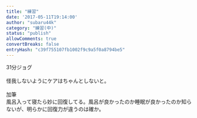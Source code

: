 ```yaml
---
title: "練習"
date: '2017-05-11T19:14:00'
author: "subaru44k"
category: "練習(中)"
status: "publish"
allowComments: true
convertBreaks: false
entryHash: "c39f755107fb1002f9c9a5f0a8794be5"
---
```

31分ジョグ<br>
<br>
怪我しないようにケアはちゃんとしないと。<br>
<br>
加筆<br>
風呂入って寝たら妙に回復してる。風呂が良かったのか睡眠が良かったのか知らないが、明らかに回復力が違うのは確か。
